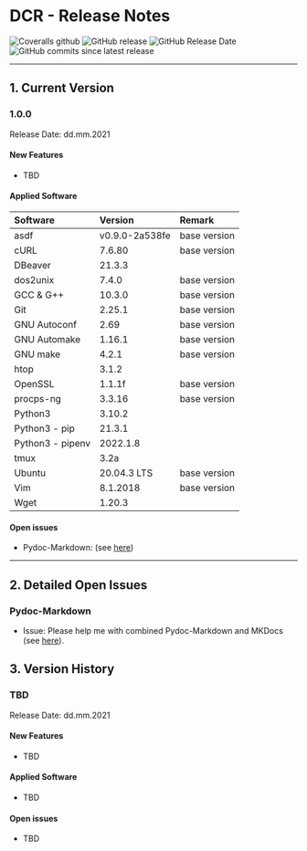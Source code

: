 # DCR - Release Notes

![Coveralls github](https://img.shields.io/coveralls/github/KonnexionsGmbH/dcr.svg)
![GitHub release](https://img.shields.io/github/release/KonnexionsGmbH/dcr.svg)
![GitHub Release Date](https://img.shields.io/github/release-date/KonnexionsGmbH/dcr.svg)
![GitHub commits since latest release](https://img.shields.io/github/commits-since/KonnexionsGmbH/dcr/1.0.0.svg)

----

## 1. Current Version

### 1.0.0

Release Date: dd.mm.2021

#### New Features

- TBD

#### Applied Software

| Software         | Version        | Remark         |
|:-----------------|:---------------|:---------------|
| asdf             | v0.9.0-2a538fe | base version   |
| cURL             | 7.6.80         | base version   |
| DBeaver          | 21.3.3         |                |
| dos2unix         | 7.4.0          | base version   |
| GCC & G++        | 10.3.0         | base version   |
| Git              | 2.25.1         | base version   |
| GNU Autoconf     | 2.69           | base version   |
| GNU Automake     | 1.16.1         | base version   |
| GNU make         | 4.2.1          | base version   |
| htop             | 3.1.2          |                |
| OpenSSL          | 1.1.1f         | base version   |
| procps-ng        | 3.3.16         | base version   |
| Python3          | 3.10.2         |                |
| Python3 - pip    | 21.3.1         |                |
| Python3 - pipenv | 2022.1.8       |                |
| tmux             | 3.2a           |                |
| Ubuntu           | 20.04.3 LTS    | base version   |
| Vim              | 8.1.2018       | base version   |
| Wget             | 1.20.3         |                |


#### Open issues

- Pydoc-Markdown: (see [here](#issues_pydoc_markdown))

----

## 2. Detailed Open Issues

### <a name="issues_pydoc_markdown"></a> Pydoc-Markdown

- Issue: Please help me with combined Pydoc-Markdown and MKDocs (see [here](https://github.com/NiklasRosenstein/pydoc-markdown/discussions/243)).

## 3. Version History

### TBD

Release Date: dd.mm.2021

#### New Features

- TBD

#### Applied Software

- TBD

#### Open issues

- TBD

